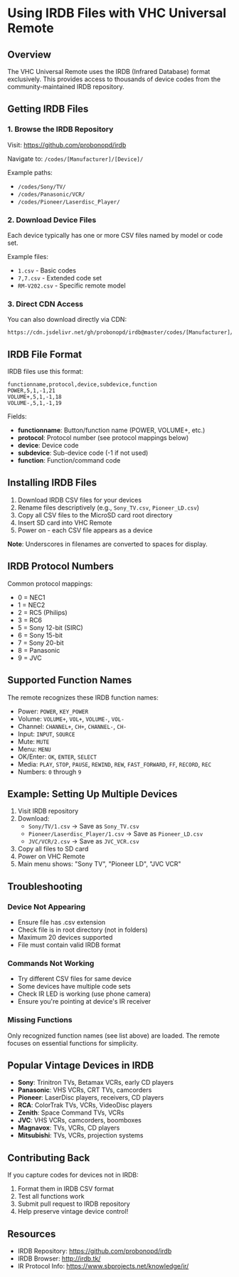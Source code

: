 # Using IRDB Files with VHC Universal Remote

## Overview
The VHC Universal Remote uses the IRDB (Infrared Database) format exclusively. This provides access to thousands of device codes from the community-maintained IRDB repository.

## Getting IRDB Files

### 1. Browse the IRDB Repository
Visit: https://github.com/probonopd/irdb

Navigate to: `/codes/[Manufacturer]/[Device]/`

Example paths:
- `/codes/Sony/TV/`
- `/codes/Panasonic/VCR/`
- `/codes/Pioneer/Laserdisc_Player/`

### 2. Download Device Files
Each device typically has one or more CSV files named by model or code set.

Example files:
- `1.csv` - Basic codes
- `7,7.csv` - Extended code set
- `RM-V202.csv` - Specific remote model

### 3. Direct CDN Access
You can also download directly via CDN:
```
https://cdn.jsdelivr.net/gh/probonopd/irdb@master/codes/[Manufacturer]/[Device]/[file].csv
```

## IRDB File Format

IRDB files use this format:
```csv
functionname,protocol,device,subdevice,function
POWER,5,1,-1,21
VOLUME+,5,1,-1,18
VOLUME-,5,1,-1,19
```

Fields:
- **functionname**: Button/function name (POWER, VOLUME+, etc.)
- **protocol**: Protocol number (see protocol mappings below)
- **device**: Device code
- **subdevice**: Sub-device code (-1 if not used)
- **function**: Function/command code

## Installing IRDB Files

1. Download IRDB CSV files for your devices
2. Rename files descriptively (e.g., `Sony_TV.csv`, `Pioneer_LD.csv`)
3. Copy all CSV files to the MicroSD card root directory
4. Insert SD card into VHC Remote
5. Power on - each CSV file appears as a device

**Note**: Underscores in filenames are converted to spaces for display.

## IRDB Protocol Numbers

Common protocol mappings:
- 0 = NEC1
- 1 = NEC2
- 2 = RC5 (Philips)
- 3 = RC6
- 5 = Sony 12-bit (SIRC)
- 6 = Sony 15-bit
- 7 = Sony 20-bit
- 8 = Panasonic
- 9 = JVC

## Supported Function Names

The remote recognizes these IRDB function names:
- Power: `POWER`, `KEY_POWER`
- Volume: `VOLUME+`, `VOL+`, `VOLUME-`, `VOL-`
- Channel: `CHANNEL+`, `CH+`, `CHANNEL-`, `CH-`
- Input: `INPUT`, `SOURCE`
- Mute: `MUTE`
- Menu: `MENU`
- OK/Enter: `OK`, `ENTER`, `SELECT`
- Media: `PLAY`, `STOP`, `PAUSE`, `REWIND`, `REW`, `FAST_FORWARD`, `FF`, `RECORD`, `REC`
- Numbers: `0` through `9`

## Example: Setting Up Multiple Devices

1. Visit IRDB repository
2. Download:
   - `Sony/TV/1.csv` → Save as `Sony_TV.csv`
   - `Pioneer/Laserdisc_Player/1.csv` → Save as `Pioneer_LD.csv`
   - `JVC/VCR/2.csv` → Save as `JVC_VCR.csv`
3. Copy all files to SD card
4. Power on VHC Remote
5. Main menu shows: "Sony TV", "Pioneer LD", "JVC VCR"

## Troubleshooting

### Device Not Appearing
- Ensure file has .csv extension
- Check file is in root directory (not in folders)
- Maximum 20 devices supported
- File must contain valid IRDB format

### Commands Not Working
- Try different CSV files for same device
- Some devices have multiple code sets
- Check IR LED is working (use phone camera)
- Ensure you're pointing at device's IR receiver

### Missing Functions
Only recognized function names (see list above) are loaded. The remote focuses on essential functions for simplicity.

## Popular Vintage Devices in IRDB

- **Sony**: Trinitron TVs, Betamax VCRs, early CD players
- **Panasonic**: VHS VCRs, CRT TVs, camcorders
- **Pioneer**: LaserDisc players, receivers, CD players
- **RCA**: ColorTrak TVs, VCRs, VideoDisc players
- **Zenith**: Space Command TVs, VCRs
- **JVC**: VHS VCRs, camcorders, boomboxes
- **Magnavox**: TVs, VCRs, CD players
- **Mitsubishi**: TVs, VCRs, projection systems

## Contributing Back

If you capture codes for devices not in IRDB:
1. Format them in IRDB CSV format
2. Test all functions work
3. Submit pull request to IRDB repository
4. Help preserve vintage device control!

## Resources

- IRDB Repository: https://github.com/probonopd/irdb
- IRDB Browser: http://irdb.tk/
- IR Protocol Info: https://www.sbprojects.net/knowledge/ir/
